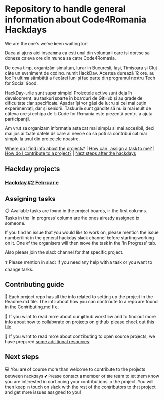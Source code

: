 # Repository to handle general information about Code4Romania Hackdays

We are the one's we've been waiting for!

Daca ai ajuns aici inseamna ca esti unul din voluntarii care isi doresc sa doneze cateva ore din munca sa catre Code4Romania.

De ceva timp, organizăm simultan, lunar in București, Iași, Timișoara și Cluj câte un eveniment de coding, numit HackDay. Acestea durează 12 ore, au loc în ultima sâmbătă a fiecărei luni și fac parte din programul nostru Tech for Social Good.

HackDay-urile sunt super simple! Proiectele active sunt deja în development, au taskuri sparte în boarduri de GitHub și au grade de dificultate clar specificate. Așadar își vor găsi de lucru și cei mai puțin experimentați, dar și seniorii. Taskurile sunt gândite să nu ia mai mult de câteva ore și echipa de la Code for Romania este prezentă pentru a ajuta participanții.

Am vrut sa organizam informatia asta cat mai simplu si mai accesibil, deci mai jos ai toate datele de care ai nevoie ca sa poti sa contribui cat mai simplu la unul din proiectele noastre.

[Where do I find info about the projects?](#hackday-projects) | [How can I assign a task to me?](#assigning-tasks) | [How do I contribute to a project?](#contributing-guide) | [Next steps after the hackdays](#next-steps)

## Hackday projects

###  [Hackday #2 Februarie](https://github.com/code4romania/hackdays/blob/master/Hackday%232-Februarie.md)

## Assigning tasks

:clipboard: Available tasks are found in the project boards, in the first columns. Tasks in the 'In progress' column are the ones already assigned to someone. 

If you find an issue that you would like to work on, please mention the issue number/link in the general hackday slack channel before starting working on it. One of the organisers will then move the task in the 'In Progress' tab.

Also please join the slack channel for that specific project. 

:question: Please mention in slack if you need any help with a task or you want to change tasks. 

## Contributing guide

:scroll: Each project repo has all the info related to setting up the project in the Readme.md file. The info about how you can contribute to a repo are found in the Contributing.md file.

:twisted_rightwards_arrows: If you want to read more about our github workflow and to find out more info about how to collaborate on projects on github, please check out [this file](https://github.com/code4romania/civichq-client/blob/develop/.github/WORKFLOW.md).

:open_file_folder: If you want to read more about contributing to open source projects, we have prepared [some additional resources](https://code4romania.github.io/knowledge/#contributing-to-open-source).

## Next steps

:computer: You are of course more than welcome to contribute to the projects between hackdays :two_hearts: Please contact a member of the team to let them know you are interested in continuing your contributions to the project. You will then keep in touch on slack with the rest of the contributors to that project and get more issues assigned to you!

